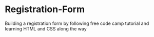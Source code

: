 # Registration-Form
Building a registration form by following free code camp tutorial and learning HTML and CSS along the way
